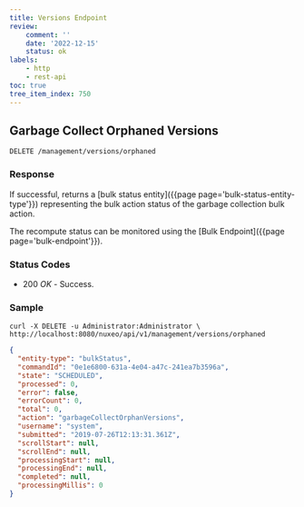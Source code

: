 ```yaml
---
title: Versions Endpoint
review:
    comment: ''
    date: '2022-12-15'
    status: ok
labels:
    - http
    - rest-api
toc: true
tree_item_index: 750
---
```


## Garbage Collect Orphaned Versions

```
DELETE /management/versions/orphaned
```

### Response

If successful, returns a [bulk status entity]({{page page='bulk-status-entity-type'}}) representing the bulk action status of the garbage collection bulk action.

The recompute status can be monitored using the [Bulk Endpoint]({{page page='bulk-endpoint'}}).

### Status Codes

- 200 *OK* - Success.

### Sample

```curl
curl -X DELETE -u Administrator:Administrator \
http://localhost:8080/nuxeo/api/v1/management/versions/orphaned
```

```json
{
  "entity-type": "bulkStatus",
  "commandId": "0e1e6800-631a-4e04-a47c-241ea7b3596a",
  "state": "SCHEDULED",
  "processed": 0,
  "error": false,
  "errorCount": 0,
  "total": 0,
  "action": "garbageCollectOrphanVersions",
  "username": "system",
  "submitted": "2019-07-26T12:13:31.361Z",
  "scrollStart": null,
  "scrollEnd": null,
  "processingStart": null,
  "processingEnd": null,
  "completed": null,
  "processingMillis": 0
}
```
